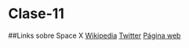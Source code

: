 # Clase-11

##Links sobre Space X
[Wikipedia](https://en.wikipedia.org/wiki/SpaceX)
[Twitter](https://twitter.com/spacex)
[Página web](https://www.spacex.com/)
